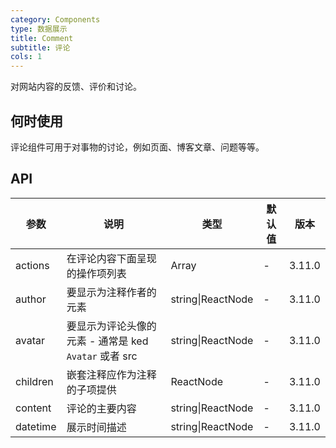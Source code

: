 ```yaml
---
category: Components
type: 数据展示
title: Comment
subtitle: 评论
cols: 1
---
```


对网站内容的反馈、评价和讨论。

## 何时使用

评论组件可用于对事物的讨论，例如页面、博客文章、问题等等。

## API

| 参数 | 说明 | 类型 | 默认值 | 版本 |
| --- | --- | --- | --- | --- |
| actions | 在评论内容下面呈现的操作项列表 | Array<ReactNode> | - | 3.11.0 |
| author | 要显示为注释作者的元素 | string\|ReactNode | - | 3.11.0 |
| avatar | 要显示为评论头像的元素 - 通常是 ked `Avatar` 或者 src | string\|ReactNode | - | 3.11.0 |
| children | 嵌套注释应作为注释的子项提供 | ReactNode | - | 3.11.0 |
| content | 评论的主要内容 | string\|ReactNode | - | 3.11.0 |
| datetime | 展示时间描述 | string\|ReactNode | - | 3.11.0 |
